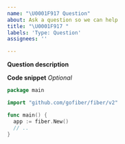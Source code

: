 ```yaml
---
name: "\U0001F917 Question"
about: Ask a question so we can help
title: "\U0001F917 "
labels: 'Type: Question'
assignees: ''

---
```


**Question description**

**Code snippet** _Optional_

```go
package main

import "github.com/gofiber/fiber/v2"

func main() {
  app := fiber.New()
  // ..
}
```
